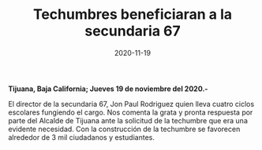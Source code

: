 ﻿---
layout: blog
title:  "Techumbres beneficiaran a la secundaria 67"
date:   2020-11-19
categories: tijuana
permalink: /:categories/:title:output_ext
image: /img/cnr/techumbres-beneficiaran-a-la-secundaria-67.jpg
alt: "Techumbres beneficiaran a la secundaria 67"
autor: "CNR Noticias - Canal 73"
---


**Tijuana, Baja California;  Jueves 19 de noviembre del 2020.-**


El director de la secundaria 67, Jon Paul Rodriguez quien lleva cuatro ciclos escolares fungiendo el cargo. Nos comenta la grata y pronta respuesta por parte del Alcalde de Tijuana ante la solicitud de la techumbre que era una evidente necesidad. Con la construcción de la techumbre se favorecen alrededor de 3 mil ciudadanos y estudiantes.